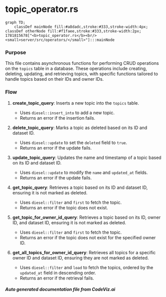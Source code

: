 # topic_operator.rs

```mermaid
graph TD;
    classDef mainNode fill:#a8dadc,stroke:#333,stroke-width:4px;
classDef otherNode fill:#f1faee,stroke:#333,stroke-width:2px;
1781815678["<b>topic_operator.rs</b><br/><small>server/src/operators/</small>"]:::mainNode

```
### Purpose
This file contains asynchronous functions for performing CRUD operations on the `topics` table in a database. These operations include creating, deleting, updating, and retrieving topics, with specific functions tailored to handle topics based on their IDs and owner IDs.

### Flow
1. **create_topic_query**: Inserts a new topic into the `topics` table.
   - Uses `diesel::insert_into` to add a new topic.
   - Returns an error if the insertion fails.

2. **delete_topic_query**: Marks a topic as deleted based on its ID and dataset ID.
   - Uses `diesel::update` to set the `deleted` field to `true`.
   - Returns an error if the update fails.

3. **update_topic_query**: Updates the name and timestamp of a topic based on its ID and dataset ID.
   - Uses `diesel::update` to modify the `name` and `updated_at` fields.
   - Returns an error if the update fails.

4. **get_topic_query**: Retrieves a topic based on its ID and dataset ID, ensuring it is not marked as deleted.
   - Uses `diesel::filter` and `first` to fetch the topic.
   - Returns an error if the topic does not exist.

5. **get_topic_for_owner_id_query**: Retrieves a topic based on its ID, owner ID, and dataset ID, ensuring it is not marked as deleted.
   - Uses `diesel::filter` and `first` to fetch the topic.
   - Returns an error if the topic does not exist for the specified owner ID.

6. **get_all_topics_for_owner_id_query**: Retrieves all topics for a specific owner ID and dataset ID, ensuring they are not marked as deleted.
   - Uses `diesel::filter` and `load` to fetch the topics, ordered by the `updated_at` field in descending order.
   - Returns an error if the retrieval fails.

##### Auto generated documentation file from CodeViz.ai
